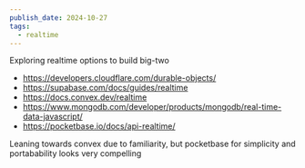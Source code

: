 ```yaml
---
publish_date: 2024-10-27
tags:
  - realtime
---
```

Exploring realtime options to build big-two
- https://developers.cloudflare.com/durable-objects/
- https://supabase.com/docs/guides/realtime
- https://docs.convex.dev/realtime
- https://www.mongodb.com/developer/products/mongodb/real-time-data-javascript/
- https://pocketbase.io/docs/api-realtime/
  
  
  
Leaning towards convex due to familiarity, but pocketbase for simplicity and portabability looks very compelling